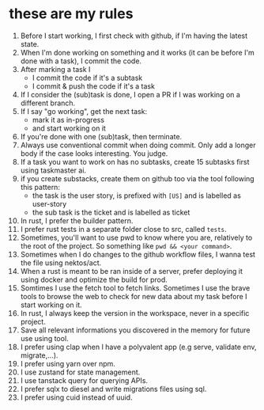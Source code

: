 # these are my rules

1. Before I start working, I first check with github, if I'm having the latest state.
2. When I'm done working on something and it works (it can be before I'm done with a task), I commit the code.
3. After marking a task I
    - I commit the code if it's a subtask
    - I commit & push the code if it's a task
4. If I consider the (sub)task is done, I open a PR if I was working on a different branch.
5. If I say "go working", get the next task:
    - mark it as in-progress
    - and start working on it
6. If you're done with one (sub)task, then terminate.
7. Always use conventional commit when doing commit. Only add a longer body if the case looks interesting. You judge.
8. If a task you want to work on has no subtasks, create 15 subtasks first using taskmaster ai.
9. if you create substacks, create them on github too via the tool following this pattern:
    - the task is the user story, is prefixed with `[US]` and is labelled as user-story
    - the sub task is the ticket and is labelled as ticket
10. In rust, I prefer the builder pattern.
11. I prefer rust tests in a separate folder close to src, called `tests`.
12. Sometimes, you'll want to use pwd to know where you are, relatively to the root of the project. So something like `pwd && <your command>`.
13. Sometimes when I do changes to the github workflow files, I wanna test the file using nektos/act.
14. When a rust is meant to be ran inside of a server, prefer deploying it using docker and optimize the build for prod.
15. Somtimes I use the fetch tool to fetch links. Sometimes I use the brave tools to browse the web to check for new data about my task before I start working on it.
16. In rust, I always keep the version in the workspace, never in a specific project.
17. Save all relevant informations you discovered in the memory for future use using tool.
18. I prefer using clap when I have a polyvalent app (e.g serve, validate env, migrate,...).
19. I prefer using yarn over npm.
20. I use zustand for state management.
21. I use tanstack query for querying APIs.
22. I prefer sqlx to diesel and write migrations files using sql.
23. I prefer using cuid instead of uuid.
